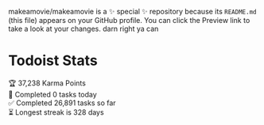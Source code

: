 makeamovie/makeamovie is a ✨ special ✨ repository because its `README.md` (this file) appears on your GitHub profile.
You can click the Preview link to take a look at your changes. darn right ya can

# Todoist Stats

<!-- TODO-IST:START -->
🏆  37,238 Karma Points           
🌸  Completed 0 tasks today           
✅  Completed 26,891 tasks so far           
⏳  Longest streak is 328 days
<!-- TODO-IST:END -->